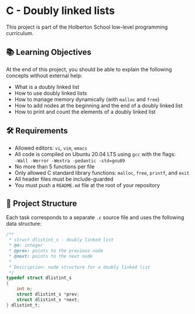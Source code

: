 # C - Doubly linked lists

This project is part of the Holberton School low-level programming curriculum.

## 📚 Learning Objectives

At the end of this project, you should be able to explain the following concepts without external help:

- What is a doubly linked list
- How to use doubly linked lists
- How to manage memory dynamically (with `malloc` and `free`)
- How to add nodes at the beginning and the end of a doubly linked list
- How to print and count the elements of a doubly linked list

## 🛠 Requirements

- Allowed editors: `vi`, `vim`, `emacs`
- All code is compiled on Ubuntu 20.04 LTS using `gcc` with the flags:  
  `-Wall -Werror -Wextra -pedantic -std=gnu89`
- No more than 5 functions per file
- Only allowed C standard library functions: `malloc`, `free`, `printf`, and `exit`
- All header files must be include-guarded
- You must push a `README.md` file at the root of your repository

## 📁 Project Structure

Each task corresponds to a separate `.c` source file and uses the following data structure:

```c
/**
 * struct dlistint_s - doubly linked list
 * @n: integer
 * @prev: points to the previous node
 * @next: points to the next node
 *
 * Description: node structure for a doubly linked list
 */
typedef struct dlistint_s
{
    int n;
    struct dlistint_s *prev;
    struct dlistint_s *next;
} dlistint_t;

